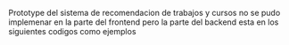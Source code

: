 Prototype del sistema de recomendacion de trabajos y cursos no se pudo implemenar en la parte del frontend pero la parte del backend esta en los siguientes codigos como ejemplos
